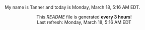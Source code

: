 My name is Tanner and today is Monday, March 18, 5:16 AM EDT.

<p align="center">This <i>README</i> file is generated <b>every 3 hours</b>!</br>Last refresh: Monday, March 18, 5:16 AM EDT<br /></p>
